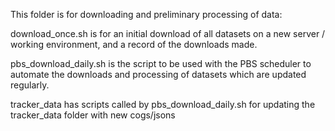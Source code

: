 This folder is for downloading and preliminary processing of data:

download_once.sh is for an initial download of all datasets on a new server / working environment, and a record of the downloads made.

pbs_download_daily.sh is the script to be used with the PBS scheduler to automate the downloads and processing of datasets which are updated regularly.

tracker_data has scripts called by pbs_download_daily.sh for updating the tracker_data folder with new cogs/jsons